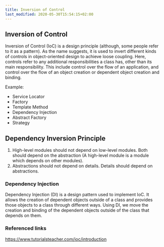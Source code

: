 ```yaml
---
title: Inversion of Control
last_modified: 2020-05-30T15:54:15+02:00
---
```


## Inversion of Control

Inversion of Control (IoC) is a design principle (although, some people refer to it as a pattern). As the name suggests, it is used to invert different kinds of controls in object-oriented design to achieve loose coupling. Here, controls refer to any additional responsibilities a class has, other than its main responsibility. This include control over the flow of an application, and control over the flow of an object creation or dependent object creation and binding.

Example:

- Service Locator
- Factory
- Template Method
- Dependency Injection
- Abstract Factory
- Strategy

## Dependency Inversion Principle

1. High-level modules should not depend on low-level modules. Both should depend on the abstraction
(A high-level module is a module which depends on other modules).
2. Abstractions should not depend on details. Details should depend on abstractions.



### Dependency Injection

Dependency Injection (DI) is a design pattern used to implement IoC. It allows the creation of dependent objects outside of a class and provides those objects to a class through different ways. Using DI, we move the creation and binding of the dependent objects outside of the class that depends on them.


### Referenced links

https://www.tutorialsteacher.com/ioc/introduction